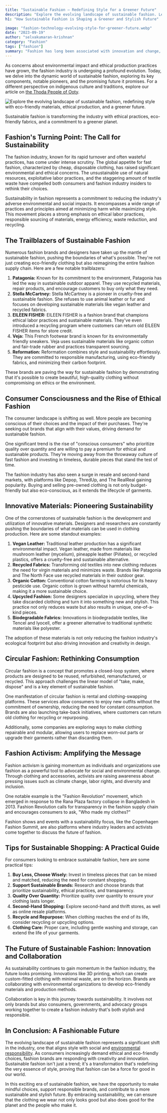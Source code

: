 ```yaml
---
title: "Sustainable Fashion – Redefining Style for a Greener Future"
description: "Explore the evolving landscape of sustainable fashion. Learn how eco-friendly practices are transforming style, design, and the future of the fashion industry."
h1: "How Sustainable Fashion is Shaping a Greener and Stylish Future"

image: "fashion-technology-evolving-style-for-greener-future.webp"
date: "2023-09-19"
author: "selvakumaran-krishnan"
category: "Fashion"
tags: ["fashion"]
summary: "Fashion has long been associated with innovation and change, but in recent years, a new kind of transformation has taken center stage - the shift towards sustainable fashion."
---
```


As concerns about environmental impact and ethical production practices have grown, the fashion industry is undergoing a profound evolution. Today, we delve into the dynamic world of sustainable fashion, exploring its key components, notable pioneers, and the promising future it promises. For a different perspective on indigenous culture and traditions, explore our article on [the Thoda People of Ooty](/ooty-toda-people-nilgiris-guardians).

![Explore the evolving landscape of sustainable fashion, redefining style with eco-friendly materials, ethical production, and a greener future.](/assets/images/blog/fashion-technology-evolving-style-for-greener-future.webp "Sustainable Fashion: Redefining Style for a Greener Future")

Sustainable fashion is transforming the industry with ethical practices, eco-friendly fabrics, and a commitment to a greener planet.

Fashion's Turning Point: The Call for Sustainability
----------------------------------------------------

The fashion industry, known for its rapid turnover and often wasteful practices, has come under intense scrutiny. The global appetite for fast fashion, characterized by cheap, disposable clothing, has raised significant environmental and ethical concerns. The unsustainable use of natural resources, exploitative labor practices, and the staggering amount of textile waste have compelled both consumers and fashion industry insiders to rethink their choices.

Sustainability in fashion represents a commitment to reducing the industry's adverse environmental and social impacts. It encompasses a wide range of practices and principles aimed at minimizing harm while maximizing style. This movement places a strong emphasis on ethical labor practices, responsible sourcing of materials, energy efficiency, waste reduction, and recycling.

The Trailblazers of Sustainable Fashion
---------------------------------------

Numerous fashion brands and designers have taken up the mantle of sustainable fashion, pushing the boundaries of what's possible. They're not just creating eco-friendly clothing but also reimagining the entire fashion supply chain. Here are a few notable trailblazers:

1.  **Patagonia:** Known for its commitment to the environment, Patagonia has led the way in sustainable outdoor apparel. They use recycled materials, repair products, and encourage customers to buy only what they need.
2.  **Stella McCartney:** Stella McCartney is a pioneer in cruelty-free and sustainable fashion. She refuses to use animal leather or fur and focuses on developing sustainable materials like vegan leather and recycled fabrics.
3.  **EILEEN FISHER:** EILEEN FISHER is a fashion brand that champions ethical labor practices and sustainable materials. They've even introduced a recycling program where customers can return old EILEEN FISHER items for store credit.
4.  **Veja:** This French footwear brand is known for its environmentally friendly sneakers. Veja uses sustainable materials like organic cotton and fair-trade rubber and practices transparent sourcing.
5.  **Reformation:** Reformation combines style and sustainability effortlessly. They are committed to responsible manufacturing, using eco-friendly fabrics, and minimizing their carbon footprint.

These brands are paving the way for sustainable fashion by demonstrating that it's possible to create beautiful, high-quality clothing without compromising on ethics or the environment.

Consumer Consciousness and the Rise of Ethical Fashion
------------------------------------------------------

The consumer landscape is shifting as well. More people are becoming conscious of their choices and the impact of their purchases. They're seeking out brands that align with their values, driving demand for sustainable fashion.

One significant trend is the rise of "conscious consumers" who prioritize quality over quantity and are willing to pay a premium for ethical and sustainable products. They're moving away from the throwaway culture of fast fashion and investing in timeless, durable pieces that stand the test of time.

The fashion industry has also seen a surge in resale and second-hand markets, with platforms like Depop, ThredUp, and The RealReal gaining popularity. Buying and selling pre-owned clothing is not only budget-friendly but also eco-conscious, as it extends the lifecycle of garments.

Innovative Materials: Pioneering Sustainability
-----------------------------------------------

One of the cornerstones of sustainable fashion is the development and utilization of innovative materials. Designers and researchers are constantly pushing the boundaries of what materials can be used in clothing production. Here are some standout examples:

1.  **Vegan Leather:** Traditional leather production has a significant environmental impact. Vegan leather, made from materials like mushroom leather (mycelium), pineapple leather (Piñatex), or recycled plastics, offers a cruelty-free and sustainable alternative.
2.  **Recycled Fabrics:** Transforming old textiles into new clothing reduces the need for virgin materials and minimizes waste. Brands like Patagonia and The North Face use recycled materials in their outdoor gear.
3.  **Organic Cotton:** Conventional cotton farming is notorious for its heavy pesticide use. Organic cotton is grown without harmful chemicals, making it a more sustainable choice.
4.  **Upcycled Fashion:** Some designers specialize in upcycling, where they take discarded clothing and turn it into something new and stylish. This practice not only reduces waste but also results in unique, one-of-a-kind pieces.
5.  **Biodegradable Fabrics:** Innovations in biodegradable textiles, like Tencel and lyocell, offer a greener alternative to traditional synthetic materials like polyester.

The adoption of these materials is not only reducing the fashion industry's ecological footprint but also driving innovation and creativity in design.

Circular Fashion: Rethinking Consumption
----------------------------------------

Circular fashion is a concept that promotes a closed-loop system, where products are designed to be reused, refurbished, remanufactured, or recycled. This approach challenges the linear model of "take, make, dispose" and is a key element of sustainable fashion.

One manifestation of circular fashion is rental and clothing-swapping platforms. These services allow consumers to enjoy new outfits without the commitment of ownership, reducing the need for constant consumption. Brands are also launching take-back initiatives, where customers can return old clothing for recycling or repurposing.

Additionally, some companies are exploring ways to make clothing repairable and modular, allowing users to replace worn-out parts or upgrade their garments rather than discarding them.

Fashion Activism: Amplifying the Message
----------------------------------------

Fashion activism is gaining momentum as individuals and organizations use fashion as a powerful tool to advocate for social and environmental change. Through clothing and accessories, activists are raising awareness about pressing issues such as climate change, labor rights, and diversity and inclusion.

One notable example is the "Fashion Revolution" movement, which emerged in response to the Rana Plaza factory collapse in Bangladesh in 2013. Fashion Revolution calls for transparency in the fashion supply chain and encourages consumers to ask, "Who made my clothes?"

Fashion shows and events with a sustainability focus, like the Copenhagen Fashion Summit, are also platforms where industry leaders and activists come together to discuss the future of fashion.

Tips for Sustainable Shopping: A Practical Guide
------------------------------------------------

For consumers looking to embrace sustainable fashion, here are some practical tips:

1.  **Buy Less, Choose Wisely:** Invest in timeless pieces that can be mixed and matched, reducing the need for constant shopping.
2.  **Support Sustainable Brands:** Research and choose brands that prioritize sustainability, ethical practices, and transparency.
3.  **Quality Over Quantity:** Prioritize quality over quantity to ensure your clothing lasts longer.
4.  **Second-Hand Shopping:** Explore second-hand and thrift stores, as well as online resale platforms.
5.  **Recycle and Repurpose:** When clothing reaches the end of its life, consider recycling or upcycling options.
6.  **Clothing Care:** Proper care, including gentle washing and storage, can extend the life of your garments.

The Future of Sustainable Fashion: Innovation and Collaboration
---------------------------------------------------------------

As sustainability continues to gain momentum in the fashion industry, the future looks promising. Innovations like 3D printing, which can create custom-fitted clothing with minimal waste, are on the horizon. Brands are collaborating with environmental organizations to develop eco-friendly materials and production methods.

Collaboration is key in this journey towards sustainability. It involves not only brands but also consumers, governments, and advocacy groups working together to create a fashion industry that's both stylish and responsible.

In Conclusion: A Fashionable Future
-----------------------------------

The evolving landscape of sustainable fashion represents a significant shift in the industry, one that aligns style with social and [environmental responsibility](/innovative-approaches-to-achieving). As consumers increasingly demand ethical and eco-friendly choices, fashion brands are responding with creativity and innovation. Sustainable fashion isn't just a trend; it's a transformation that's redefining the very essence of style, proving that fashion can be a force for good in our world.

In this exciting era of sustainable fashion, we have the opportunity to make mindful choices, support responsible brands, and contribute to a more sustainable and stylish future. By embracing sustainability, we can ensure that the clothing we wear not only looks good but also does good for the planet and the people who make it.